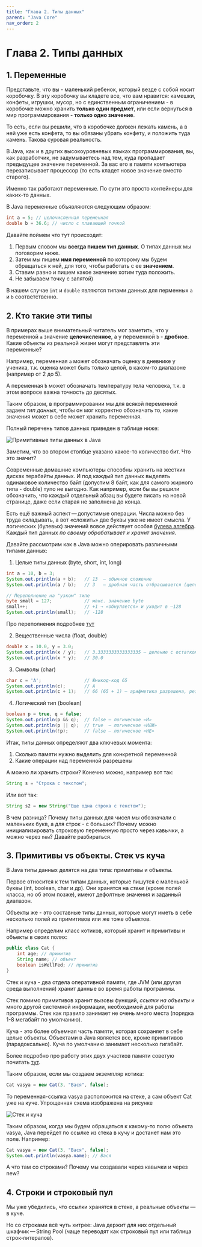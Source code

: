 ```yaml
---
title: "Глава 2. Типы данных"
parent: "Java Core"
nav_order: 2
---
```

# Глава 2. Типы данных

## 1. Переменные

Представьте, что вы - маленький ребенок, который везде с собой носит коробочку. В эту коробочку вы кладете все, что вам нравится: камешки, конфеты, игрушки, мусор, но с единственным ограничением - в коробочке можно хранить **только один предмет**, или если вернуться в мир программирования - **только одно значение**.

То есть, если вы решили, что в коробочке должен лежать камень, а в ней уже есть конфета, то вы обязаны убрать конфету, и положить туда камень. Такова суровая реальность.

В Java, как и в других высокоуровневых языках программирования, вы, как разработчик, не задумываетесь над тем, куда пропадает предыдущее значение переменной. За вас его в памяти компьютера перезаписывает процессор (то есть кладет новое значение вместо старого). 

Именно так работают переменные. По сути это просто контейнеры для каких-то данных.

В Java переменные объявляются следующим образом:
```java
int a = 5; // целочисленная переменная
double b = 36.6; // число с плавающей точкой
```

Давайте поймем что тут происходит:

1) Первым словом мы **всегда пишем тип данных**. О типах данных мы поговорим ниже.
2) Затем мы пишем **имя переменной** по которому мы будем обращаться к ней, для того, чтобы работать с ее **значением**.
3) Ставим равно и пишем какое значение хотим туда положить.
4) Не забываем точку с запятой)

В нашем случае `int` и `double` являются типами данных для перменных `a` и `b` соответственно.

## 2. Кто такие эти типы

В примерах выше внимательный читатель мог заметить, что у переменной `a` значение **целочисленное**, а у переменной `b` - **дробное**. Какие объекты из реальной жизни могут представлять эти переменные?

Например, переменная `a` может обозначать оценку в дневнике у ученика, т.к. оценка может быть только целой, в каком-то диапазоне (например от 2 до 5).

А переменная `b` может обозначать температуру тела человека, т.к. в этом вопросе важна точность до десятых.

Таким образом, в программировании мы для всякой переменной задаем *тип данных*, чтобы он мог корректно обозначать то, какие значения может в себе может хранить переменная.

Полный перечень типов данных приведен в таблице ниже:

![Примитивные типы данных в Java](data-types.png)

Заметим, что во втором столбце указано какое-то количество бит. Что это значит?

Современные домашние компьютеры способны хранить на жестких дисках терабайты данных. И под каждый тип данных выделять одинаковое количество байт (допустим 8 байт, как для самого жирного типа - double) тупо не выгодно. Как например, если бы вы решили обозначить, что каждый отдельный абзац вы будете писать на новой странице, даже если старая не заполнена до конца.

Есть ещё важный аспект — допустимые операции. Числа можно без труда складывать, а вот «сложить» две буквы уже не имеет смысла. У логических (булевых) значений вовсе действует особая [булева алгебра](https://ru.wikipedia.org/wiki/Булева_алгебра). Каждый тип данных *по своему обрабатывает и хранит значения*.

Давайте рассмотрим как в Java можно оперировать различными типами данных:

1. Целые типы данных (byte, short, int, long)
```java
int a = 10, b = 3;
System.out.println(a + b);   // 13  — обычное сложение
System.out.println(a / b);   // 3   — дробная часть отбрасывается (целочисленное деление)

// Переполнение на "узком" типе
byte small = 127;            // макс. значение byte
small++;                     // +1 → «обнуляется» и уходит в –128
System.out.println(small);   // -128
```
Про переполнения подробнее [тут](https://patrakhin.github.io/posts/overflow/)

2. Вещественные числа (float, double)
```java
double x = 10.0, y = 3.0;
System.out.println(x / y);   // 3.3333333333333335 — деление с остатком
System.out.println(x * y);   // 30.0
```

3. Символы (char)
```java
char c = 'A';                // Юникод‑код 65
System.out.println(c);       // A
System.out.println(c + 1);   // 66 (65 + 1) — арифметика разрешена, результат → int
```

4. Логический тип (boolean)
```java
boolean p = true, q = false;
System.out.println(p && q);  // false — логическое «И»
System.out.println(p || q);  // true  — логическое «ИЛИ»
System.out.println(!p);      // false — логическое «НЕ»
```

Итак, типы данных определяют два ключевых момента:  
1) Сколько памяти нужно выделить для конкретной переменной
2) Какие операции над переменной разрешены

А можно ли хранить строки? Конечно можно, например вот так:
```java
String s = "Строка с текстом";
```
Или вот так:
```java
String s2 = new String("Еще одна строка с текстом");
```

В чем разница? Почему типы данных для чисел мы обозначали с маленьких букв, а для строк - с больших? Почему можно инициализировать строковую переменную просто через кавычки, а можно через `new`? Давайте разбираться.

## 3. Примитивы vs объекты. Стек vs куча

В Java типы данных делятся на два типа: примитивы и объекты. 

Первое относится к тем типам данных, которые пишутся с маленькой буквы (int, boolean, char и др). Они хранятся на *стеке* (кроме полей класса, но об этом позже), имеют дефолтные значения и заданный диапазон. 

Объекты же - это составные типы данных, которые могут иметь в себе несколько полей из примитивов или же тоже объектов. 

Например определим класс котиков, который хранит и примитивы и объекты в своих полях:

```java
public class Cat {
    int age; // примитив
    String name; // объект
    boolean isWellFed; // примитив
}
```

Стек и куча - два отдела оперативной памяти, где JVM (или другая среда выполнения) хранит данные во время работы программы.

Стек помимо примитивов хранит вызовы функций, *ссылки на объекты* и много другой системной информации, необходимой для работы программы. Стек как правило занимает не очень много места (порядка 1-8 мегабайт по умолчанию).

Куча - это более объемная часть памяти, которая сохраняет в себе целые объекты. Объектами в Java является все, кроме примитивов (парадоксально). Куча по умолчанию занимает несколько гигабайт.

Более подробно про работу этих двух участков памяти советую почитать [тут](https://topjava.ru/blog/stack-and-heap-in-java).

Таким образом, если мы создаем экземпляр котика:
```java
Cat vasya = new Cat(3, "Вася", false);
```
То  переменная-ссылка vasya расположится на стеке, а сам объект Cat уже на куче. Упрощенная схема изображена на рисунке

![Стек и куча]({705122CB-FCB1-440A-A1D2-42243AB81C77}.png)

Таким образом, когда мы будем обращаться к какому-то полю объекта vasya, Java перейдет по ссылке из стека в кучу и достанет нам это поле. Например:

```java
Cat vasya = new Cat(3, "Вася", false);
System.out.println(vasya.name); // Вася
```

А что там со строками? Почему мы создавали через кавычки и через new?

## 4. Строки и строковый пул

Мы уже убедились, что ссылки хранятся в стеке, а реальные объекты — в куче.

Но со строками всё чуть хитрее: Java держит для них отдельный шкафчик — String Pool (чаще переводят как строковый пул или таблица строк‑литералов).




